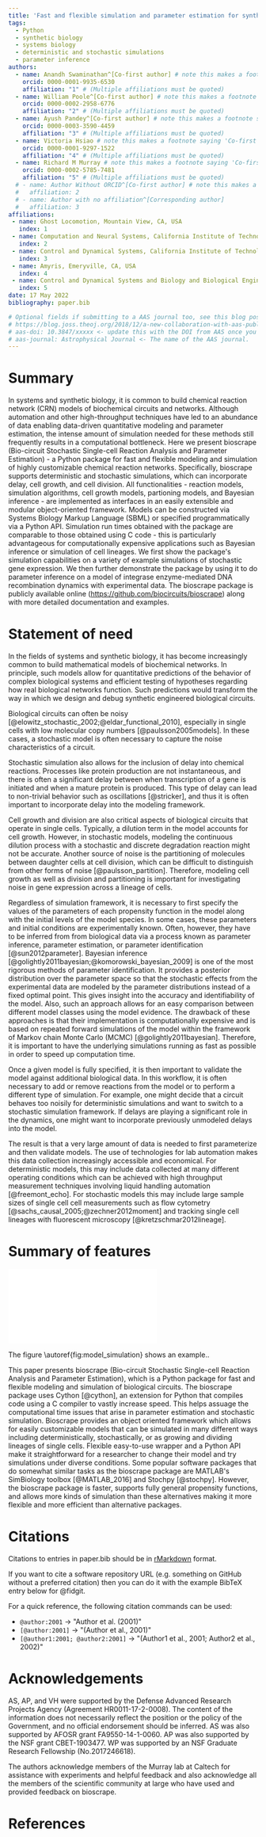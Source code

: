 ```yaml
---
title: 'Fast and flexible simulation and parameter estimation for synthetic biology using bioscrape'
tags:
  - Python
  - synthetic biology
  - systems biology
  - deterministic and stochastic simulations
  - parameter inference
authors:
  - name: Anandh Swaminathan^[Co-first author] # note this makes a footnote saying 'Co-first author'
    orcid: 0000-0001-9935-6530
    affiliation: "1" # (Multiple affiliations must be quoted)
  - name: William Poole^[Co-first author] # note this makes a footnote saying 'Co-first author'
    orcid: 0000-0002-2958-6776
    affiliation: "2" # (Multiple affiliations must be quoted)
  - name: Ayush Pandey^[Co-first author] # note this makes a footnote saying 'Co-first author'
    orcid: 0000-0003-3590-4459
    affiliation: "3" # (Multiple affiliations must be quoted)
  - name: Victoria Hsiao # note this makes a footnote saying 'Co-first author'
    orcid: 0000-0001-9297-1522
    affiliation: "4" # (Multiple affiliations must be quoted)
  - name: Richard M Murray # note this makes a footnote saying 'Co-first author'
    orcid: 0000-0002-5785-7481
    affiliation: "5" # (Multiple affiliations must be quoted)
  # - name: Author Without ORCID^[Co-first author] # note this makes a footnote saying 'Co-first author'
  #   affiliation: 2
  # - name: Author with no affiliation^[Corresponding author]
  #   affiliation: 3
affiliations:
 - name: Ghost Locomotion, Mountain View, CA, USA
   index: 1
 - name: Computation and Neural Systems, California Institute of Technology, Pasadena, CA, USA
   index: 2
 - name: Control and Dynamical Systems, California Institute of Technology, Pasadena, CA, USA
   index: 3
 - name: Amyris, Emeryville, CA, USA
   index: 4
 - name: Control and Dynamical Systems and Biology and Biological Engineering, California Institute of Technology, Pasadena, CA, USA
   index: 5
date: 17 May 2022
bibliography: paper.bib

# Optional fields if submitting to a AAS journal too, see this blog post:
# https://blog.joss.theoj.org/2018/12/a-new-collaboration-with-aas-publishing
# aas-doi: 10.3847/xxxxx <- update this with the DOI from AAS once you know it.
# aas-journal: Astrophysical Journal <- The name of the AAS journal.
---
```


# Summary
In systems and synthetic biology, it is common to build chemical reaction network (CRN) models of biochemical circuits and networks. Although automation and other high-throughput techniques have led to an abundance of data enabling data-driven quantitative modeling and parameter estimation, the intense amount of simulation needed for these methods still frequently results in a computational bottleneck. Here we present bioscrape (Bio-circuit Stochastic Single-cell Reaction Analysis and Parameter Estimation) - a Python package for fast and flexible modeling and simulation of highly customizable chemical reaction networks. Specifically, bioscrape supports deterministic and stochastic simulations, which can incorporate delay, cell growth, and cell division. All functionalities - reaction models, simulation algorithms, cell growth models, partioning models, and Bayesian inference - are implemented as interfaces in an easily extensible and modular object-oriented framework. Models can be constructed via Systems Biology Markup Language (SBML) or specified programmatically via a Python API. Simulation run times obtained with the package are comparable to those obtained using C code - this is particularly advantageous for computationally expensive applications such as Bayesian inference or simulation of cell lineages. We first show the package's simulation capabilities on a variety of example simulations of stochastic gene expression. We then further demonstrate the package by using it to do parameter inference on a model of integrase enzyme-mediated DNA recombination dynamics with experimental data. The bioscrape package is publicly available online (https://github.com/biocircuits/bioscrape) along with more detailed documentation and examples.



# Statement of need

In the fields of systems and synthetic biology, it has become increasingly common to build mathematical models of biochemical networks. In principle, such models allow for quantitative predictions of the behavior of complex biological systems and efficient testing of hypotheses regarding how real biological networks function. Such predictions would transform the way in which we design and debug synthetic engineered biological circuits. 


Biological circuits can often be noisy [@elowitz_stochastic_2002;@eldar_functional_2010], especially in single cells with low molecular copy numbers [@paulsson2005models]. In these cases, a stochastic model is often necessary to capture the noise characteristics of a circuit.

Stochastic simulation also allows for the inclusion of delay into chemical reactions. Processes like protein production are not instantaneous, and there is often a significant delay between when transcription of a gene is initiated and when a mature protein is produced. This type of delay can lead to non-trivial behavior such as oscillations [@stricker], and thus it is often important to incorporate delay into the modeling framework. 

Cell growth and division are also critical aspects of biological circuits that operate in single cells. Typically, a dilution term in the model accounts for cell growth. However, in stochastic models, modeling the continuous dilution process with a stochastic and discrete degradation reaction might not be accurate. Another source of noise is the partitioning of molecules between daughter cells at cell division, which can be difficult to distinguish from other forms of noise [@paulsson_partition]. Therefore, modeling cell growth as well as division and partitioning is important for investigating noise in gene expression across a lineage of cells.

Regardless of simulation framework, it is necessary to first specify the values of the parameters of each propensity function in the model along with the initial levels of the model species. In some cases, these parameters and initial conditions are experimentally known. Often, however, they have to be inferred from from biological data via a process known as parameter inference, parameter estimation, or parameter identification [@sun2012parameter]. Bayesian inference [@golightly2011bayesian;@komorowski_bayesian_2009] is one of the most rigorous methods of parameter identification. It provides a posterior distribution over the parameter space so that the stochastic effects from the experimental data are modeled by the parameter distributions instead of a fixed optimal point. This gives insight into the accuracy and identifiability of the model. Also, such an approach allows for an easy comparison between different model classes using the model evidence. The drawback of these approaches is that their implementation is computationally expensive and is based on repeated forward simulations of the model within the framework of Markov chain Monte Carlo (MCMC) [@golightly2011bayesian]. Therefore, it is important to have the underlying simulations running as fast as possible in order to speed up computation time.

Once a given model is fully specified, it is then important to validate the model against additional biological data. In this workflow, it is often necessary to add or remove reactions from the model or to perform a different type of simulation. For example, one might decide that a circuit behaves too noisily for deterministic simulations and want to switch to a stochastic simulation framework. If delays are playing a significant role in the dynamics, one might want to incorporate previously unmodeled delays into the model.

The result is that a very large amount of data is needed to first parameterize and then validate models. The use of technologies for lab automation makes this data collection increasingly accessible and economical. For deterministic models, this may include data collected at many different operating conditions which can be achieved with high throughput measurement techniques involving liquid handling automation [@freemont_echo]. For stochastic models this may include large sample sizes of single cell cell measurements such as flow cytometry [@sachs_causal_2005;@zechner2012moment] and tracking single cell lineages with fluorescent microscopy [@kretzschmar2012lineage]. 

# Summary of features

![(a) A simple model of gene expression with transcription, translation, mRNA degradation, and protein degradation. The quantity of the gene encoding for mRNA is considered constant and absorbed into the transcription rate $\beta$. (b) Example Python code to construct a CRN model of gene expression using Bioscrape. (c) Models constructed via SBML or the Python API can be easily simulated with results returned as a Pandas Dataframe [@mckinney-proc-scipy-2010]. (d) Deterministic and stochastic simulations (with and without delays) using Bioscrape.The empirical probability distribution and the autocorrelation function for mRNA in the stochastic simulation matches the theoretical Poisson and exponential curve respectively
\label{fig:model_simulation}](examples/joss_figure.pdf)

The figure \autoref{fig:model_simulation} shows an example..

This paper presents bioscrape (Bio-circuit Stochastic Single-cell Reaction Analysis and Parameter Estimation), which is a Python package for fast and flexible modeling and simulation of biological circuits. The bioscrape package uses Cython [@cython], an extension for Python that compiles code using a C compiler to vastly increase speed. This helps assuage the computational time issues that arise in parameter estimation and stochastic simulation. Bioscrape provides an object oriented framework which allows for easily customizable models that can be simulated in many different ways including deterministically, stochastically, or as growing and dividing lineages of single cells. Flexible easy-to-use wrapper and a Python API make it straightforward for a researcher to change their model and try simulations under diverse conditions. Some popular software packages that do somewhat similar tasks as the bioscrape package are MATLAB's SimBiology toolbox [@MATLAB_2016] and Stochpy [@stochpy]. However, the bioscrape package is faster, supports fully general propensity functions, and allows more kinds of simulation than these alternatives making it more flexible and more efficient than alternative packages.

# Citations

Citations to entries in paper.bib should be in
[rMarkdown](http://rmarkdown.rstudio.com/authoring_bibliographies_and_citations.html)
format.

If you want to cite a software repository URL (e.g. something on GitHub without a preferred
citation) then you can do it with the example BibTeX entry below for @fidgit.

For a quick reference, the following citation commands can be used:
- `@author:2001`  ->  "Author et al. (2001)"
- `[@author:2001]` -> "(Author et al., 2001)"
- `[@author1:2001; @author2:2001]` -> "(Author1 et al., 2001; Author2 et al., 2002)"


# Acknowledgements

AS, AP, and VH were supported by the Defense Advanced Research Projects Agency (Agreement HR0011-17-2-0008). The content of the information does not necessarily reflect the position or the policy of the Government, and no official endorsement should be inferred. AS was also supported by AFOSR grant FA9550-14-1-0060. AP was also supported by the NSF grant CBET-1903477.
WP was supported by an NSF Graduate Research Fellowship (No.2017246618).

The authors acknowledge members of the Murray lab at Caltech for assistance with experiments and helpful feedback and also acknowledge all the members of the scientific community at large who have used and provided feedback on bioscrape.


# References
